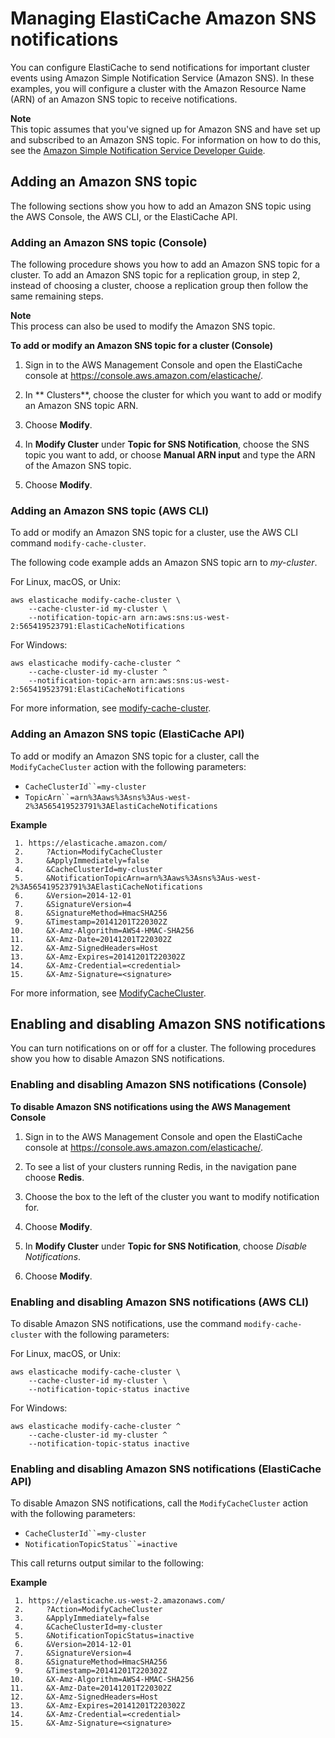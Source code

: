 # Managing ElastiCache Amazon SNS notifications<a name="ECEvents.SNS"></a>

You can configure ElastiCache to send notifications for important cluster events using Amazon Simple Notification Service \(Amazon SNS\)\. In these examples, you will configure a cluster with the Amazon Resource Name \(ARN\) of an Amazon SNS topic to receive notifications\. 

**Note**  
This topic assumes that you've signed up for Amazon SNS and have set up and subscribed to an Amazon SNS topic\. For information on how to do this, see the [Amazon Simple Notification Service Developer Guide](https://docs.aws.amazon.com/sns/latest/dg/)\. 

## Adding an Amazon SNS topic<a name="ECEvents.SNS.Adding"></a>

The following sections show you how to add an Amazon SNS topic using the AWS Console, the AWS CLI, or the ElastiCache API\.

### Adding an Amazon SNS topic \(Console\)<a name="ECEvents.SNS.Adding.Console"></a>

 The following procedure shows you how to add an Amazon SNS topic for a cluster\. To add an Amazon SNS topic for a replication group, in step 2, instead of choosing a cluster, choose a replication group then follow the same remaining steps\.

**Note**  
 This process can also be used to modify the Amazon SNS topic\. 

**To add or modify an Amazon SNS topic for a cluster \(Console\)**

1. Sign in to the AWS Management Console and open the ElastiCache console at [ https://console\.aws\.amazon\.com/elasticache/](https://console.aws.amazon.com/elasticache/)\.

1. In ** Clusters**, choose the cluster for which you want to add or modify an Amazon SNS topic ARN\.

1. Choose **Modify**\.

1. In **Modify Cluster** under **Topic for SNS Notification**, choose the SNS topic you want to add, or choose **Manual ARN input** and type the ARN of the Amazon SNS topic\. 

1. Choose **Modify**\.

### Adding an Amazon SNS topic \(AWS CLI\)<a name="ECEvents.SNS.Adding.CLI"></a>

To add or modify an Amazon SNS topic for a cluster, use the AWS CLI command `modify-cache-cluster`\.

The following code example adds an Amazon SNS topic arn to *my\-cluster*\.

For Linux, macOS, or Unix:

```
aws elasticache modify-cache-cluster \
    --cache-cluster-id my-cluster \
    --notification-topic-arn arn:aws:sns:us-west-2:565419523791:ElastiCacheNotifications
```

For Windows:

```
aws elasticache modify-cache-cluster ^
    --cache-cluster-id my-cluster ^
    --notification-topic-arn arn:aws:sns:us-west-2:565419523791:ElastiCacheNotifications
```

For more information, see [modify\-cache\-cluster](https://docs.aws.amazon.com/cli/latest/reference/elasticache/modify-cache-cluster.html)\.

### Adding an Amazon SNS topic \(ElastiCache API\)<a name="ECEvents.SNS.Adding.API"></a>

To add or modify an Amazon SNS topic for a cluster, call the `ModifyCacheCluster` action with the following parameters:
+ `CacheClusterId``=my-cluster`
+ `TopicArn``=arn%3Aaws%3Asns%3Aus-west-2%3A565419523791%3AElastiCacheNotifications`

**Example**  

```
 1. https://elasticache.amazon.com/
 2.     ?Action=ModifyCacheCluster
 3.     &ApplyImmediately=false
 4.     &CacheClusterId=my-cluster
 5.     &NotificationTopicArn=arn%3Aaws%3Asns%3Aus-west-2%3A565419523791%3AElastiCacheNotifications
 6.     &Version=2014-12-01
 7.     &SignatureVersion=4
 8.     &SignatureMethod=HmacSHA256
 9.     &Timestamp=20141201T220302Z
10.     &X-Amz-Algorithm=AWS4-HMAC-SHA256
11.     &X-Amz-Date=20141201T220302Z
12.     &X-Amz-SignedHeaders=Host
13.     &X-Amz-Expires=20141201T220302Z
14.     &X-Amz-Credential=<credential>
15.     &X-Amz-Signature=<signature>
```

For more information, see [ModifyCacheCluster](https://docs.aws.amazon.com/AmazonElastiCache/latest/APIReference/API_ModifyCacheCluster.html)\.

## Enabling and disabling Amazon SNS notifications<a name="ECEvents.SNS.Disabling"></a>

 You can turn notifications on or off for a cluster\. The following procedures show you how to disable Amazon SNS notifications\. 

### Enabling and disabling Amazon SNS notifications \(Console\)<a name="ECEvents.SNS.Disabling.Console"></a>

**To disable Amazon SNS notifications using the AWS Management Console**

1. Sign in to the AWS Management Console and open the ElastiCache console at [ https://console\.aws\.amazon\.com/elasticache/](https://console.aws.amazon.com/elasticache/)\.

1. To see a list of your clusters running Redis, in the navigation pane choose **Redis**\.

1. Choose the box to the left of the cluster you want to modify notification for\.

1. Choose **Modify**\.

1. In **Modify Cluster** under **Topic for SNS Notification**, choose *Disable Notifications*\.

1. Choose **Modify**\.

### Enabling and disabling Amazon SNS notifications \(AWS CLI\)<a name="ECEvents.SNS.Disabling.CLI"></a>

To disable Amazon SNS notifications, use the command `modify-cache-cluster` with the following parameters:

For Linux, macOS, or Unix:

```
aws elasticache modify-cache-cluster \
    --cache-cluster-id my-cluster \
    --notification-topic-status inactive
```

For Windows:

```
aws elasticache modify-cache-cluster ^
    --cache-cluster-id my-cluster ^
    --notification-topic-status inactive
```

### Enabling and disabling Amazon SNS notifications \(ElastiCache API\)<a name="ECEvents.SNS.Disabling.API"></a>

To disable Amazon SNS notifications, call the `ModifyCacheCluster` action with the following parameters:
+ `CacheClusterId``=my-cluster`
+ `NotificationTopicStatus``=inactive`

This call returns output similar to the following:

**Example**  

```
 1. https://elasticache.us-west-2.amazonaws.com/
 2.     ?Action=ModifyCacheCluster
 3.     &ApplyImmediately=false
 4.     &CacheClusterId=my-cluster
 5.     &NotificationTopicStatus=inactive
 6.     &Version=2014-12-01
 7.     &SignatureVersion=4
 8.     &SignatureMethod=HmacSHA256
 9.     &Timestamp=20141201T220302Z
10.     &X-Amz-Algorithm=AWS4-HMAC-SHA256
11.     &X-Amz-Date=20141201T220302Z
12.     &X-Amz-SignedHeaders=Host
13.     &X-Amz-Expires=20141201T220302Z
14.     &X-Amz-Credential=<credential>
15.     &X-Amz-Signature=<signature>
```